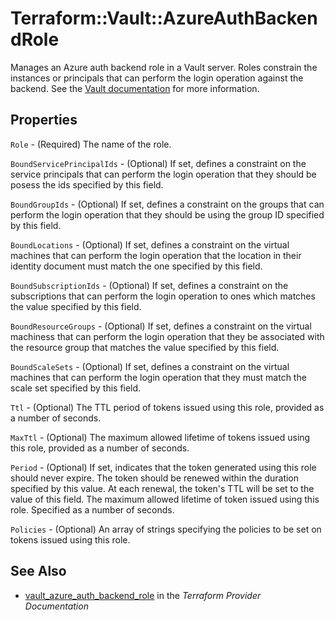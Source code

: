# Terraform::Vault::AzureAuthBackendRole

Manages an Azure auth backend role in a Vault server. Roles constrain the
instances or principals that can perform the login operation against the
backend. See the [Vault
documentation](https://www.vaultproject.io/docs/auth/azure.html) for more
information.

## Properties

`Role` - (Required) The name of the role.

`BoundServicePrincipalIds` - (Optional) If set, defines a constraint on the
service principals that can perform the login operation that they should be posess
the ids specified by this field.

`BoundGroupIds` - (Optional) If set, defines a constraint on the groups
that can perform the login operation that they should be using the group
ID specified by this field.

`BoundLocations` - (Optional) If set, defines a constraint on the virtual machines
that can perform the login operation that the location in their identity
document must match the one specified by this field.

`BoundSubscriptionIds` - (Optional) If set, defines a constraint on the subscriptions
that can perform the login operation to ones which  matches the value specified by this
field.

`BoundResourceGroups` - (Optional) If set, defines a constraint on the virtual
machiness that can perform the login operation that they be associated with
the resource group that matches the value specified by this field.

`BoundScaleSets` - (Optional) If set, defines a constraint on the virtual
machines that can perform the login operation that they must match the scale set
specified by this field.

`Ttl` - (Optional) The TTL period of tokens issued using this role, provided
as a number of seconds.

`MaxTtl` - (Optional) The maximum allowed lifetime of tokens issued using
this role, provided as a number of seconds.

`Period` - (Optional) If set, indicates that the token generated using this
role should never expire. The token should be renewed within the duration
specified by this value. At each renewal, the token's TTL will be set to the
value of this field. The maximum allowed lifetime of token issued using this
role. Specified as a number of seconds.

`Policies` - (Optional) An array of strings specifying the policies to be set
on tokens issued using this role.


## See Also

* [vault_azure_auth_backend_role](https://www.terraform.io/docs/providers/vault/r/azure_auth_backend_role.html) in the _Terraform Provider Documentation_